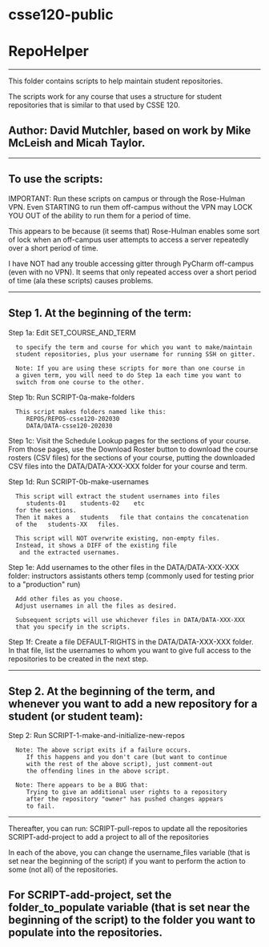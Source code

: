 # csse120-public 
# RepoHelper

------------------------------------------------------------------------
This folder contains scripts to help maintain student repositories.

The scripts work for any course that uses a structure for student
repositories that is similar to that used by CSSE 120.

Author:  David Mutchler, based on work by Mike McLeish and Micah Taylor.
------------------------------------------------------------------------

------------------------------------------------------------------------
To use the scripts:
------------------------------------------------------------------------

IMPORTANT: Run these scripts on campus or through the Rose-Hulman VPN.
   Even STARTING to run them off-campus without the VPN
   may LOCK YOU OUT of the ability to run them for a period of time.

   This appears to be because (it seems that) Rose-Hulman enables
   some sort of lock when an off-campus user attempts to access
   a server repeatedly over a short period of time.

   I have NOT had any trouble accessing   gitter   through PyCharm
   off-campus (even with no VPN).  It seems that only repeated access
   over a short period of time (ala these scripts) causes problems.

------------------------------------------------------------------------
Step 1. At the beginning of the term:
------------------------------------------------------------------------

   Step 1a:
      Edit   SET_COURSE_AND_TERM

      to specify the term and course for which you want to make/maintain
      student repositories, plus your username for running SSH on gitter.

      Note: If you are using these scripts for more than one course in
      a given term, you will need to do Step 1a each time you want to
      switch from one course to the other.

   Step 1b:
      Run    SCRIPT-0a-make-folders

      This script makes folders named like this:
         REPOS/REPOS-csse120-202030
         DATA/DATA-csse120-202030

   Step 1c:
      Visit the Schedule Lookup pages for the sections of your course.
      From those pages, use the  Download Roster  button to download
      the course rosters (CSV files) for the sections of your course,
      putting the downloaded CSV files into the   DATA/DATA-XXX-XXX
      folder for your course and term.

   Step 1d:
      Run   SCRIPT-0b-make-usernames

      This script will extract the student usernames into files
         students-01    students-02    etc
      for the sections.
      Then it makes a   students   file that contains the concatenation
      of the   students-XX   files.

      This script will NOT overwrite existing, non-empty files.
      Instead, it shows a DIFF of the existing file
       and the extracted usernames.

   Step 1e:
      Add usernames to the other files in the DATA/DATA-XXX-XXX folder:
         instructors
         assistants
         others
         temp  (commonly used for testing prior to a "production" run)

      Add other files as you choose.
      Adjust usernames in all the files as desired.

      Subsequent scripts will use whichever files in DATA/DATA-XXX-XXX
      that you specify in the scripts.

   Step 1f:
      Create a file   DEFAULT-RIGHTS   in the DATA/DATA-XXX-XXX folder.
      In that file, list the usernames to whom you want to give
      full access to the repositories to be created in the next step.

------------------------------------------------------------------------
Step 2. At the beginning of the term, and whenever you want to add
        a new repository for a student (or student team):
------------------------------------------------------------------------

   Step 2:
      Run   SCRIPT-1-make-and-initialize-new-repos

      Note: The above script exits if a failure occurs.
         If this happens and you don't care (but want to continue
         with the rest of the above script), just comment-out
         the offending lines in the above script.

      Note: There appears to be a BUG that:
         Trying to give an additional user rights to a repository
         after the repository "owner" has pushed changes appears
         to fail.

------------------------------------------------------------------------
Thereafter, you can run:
   SCRIPT-pull-repos     to update all the repositories
   SCRIPT-add-project    to add a project to all of the repositories

In each of the above, you can change the   username_files  variable
(that is set near the beginning of the script) if you want to perform
the action to some (not all) of the repositories.

For SCRIPT-add-project, set the   folder_to_populate   variable
(that is set near the beginning of the script) to the folder you want
to populate into the repositories.
------------------------------------------------------------------------
